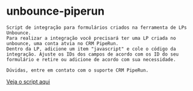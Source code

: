 # unbounce-piperun
```
Script de integração para formulários criados na ferramenta de LPs Unbounce.
Para realizar a integração você precisará ter uma LP criada no unbounce, uma conta atvia no CRM PipeRun.
Dentro da LP, adicione um item "javascript" e cole o código da integração. Ajuste os IDs dos campos de acordo com os ID do seu formulário e retire ou adicione de acordo com sua necessidade.

Dúvidas, entre em contato com o suporte CRM PipeRun.

```
[Veja o script aqui](https://github.com/dinhogehm/unbounce-piperun/blob/main/script-integration.js)
